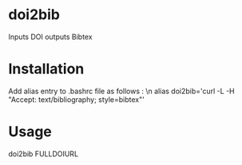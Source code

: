 # doi2bib
Inputs DOI outputs Bibtex

# Installation
Add alias entry to .bashrc file as follows : \n
alias doi2bib='curl -L -H "Accept: text/bibliography; style=bibtex"'

# Usage
doi2bib FULLDOIURL
